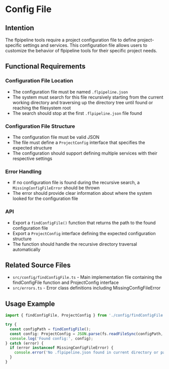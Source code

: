 # Config File

## Intention

The flpipeline tools require a project configuration file to define project-specific settings and services. This configuration file allows users to customize the behavior of flpipeline tools for their specific project needs.

## Functional Requirements

### Configuration File Location
- The configuration file must be named `.flpipeline.json`
- The system must search for this file recursively starting from the current working directory and traversing up the directory tree until found or reaching the filesystem root
- The search should stop at the first `.flpipeline.json` file found

### Configuration File Structure
- The configuration file must be valid JSON
- The file must define a `ProjectConfig` interface that specifies the expected structure
- The configuration should support defining multiple services with their respective settings

### Error Handling
- If no configuration file is found during the recursive search, a `MissingConfigFileError` should be thrown
- The error should provide clear information about where the system looked for the configuration file

### API
- Export a `findConfigFile()` function that returns the path to the found configuration file
- Export a `ProjectConfig` interface defining the expected configuration structure
- The function should handle the recursive directory traversal automatically

## Related Source Files
- `src/config/findConfigFile.ts` - Main implementation file containing the findConfigFile function and ProjectConfig interface
- `src/errors.ts` - Error class definitions including MissingConfigFileError

## Usage Example
```typescript
import { findConfigFile, ProjectConfig } from './config/findConfigFile.js';

try {
  const configPath = findConfigFile();
  const config: ProjectConfig = JSON.parse(fs.readFileSync(configPath, 'utf8'));
  console.log('Found config:', config);
} catch (error) {
  if (error instanceof MissingConfigFileError) {
    console.error('No .flpipeline.json found in current directory or parents');
  }
}
```